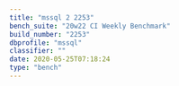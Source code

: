 ```yaml
---
title: "mssql 2 2253"
bench_suite: "20w22 CI Weekly Benchmark"
build_number: "2253"
dbprofile: "mssql"
classifier: ""
date: 2020-05-25T07:18:24
type: "bench"
---
```


